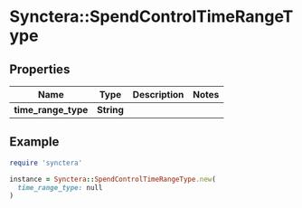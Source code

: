 # Synctera::SpendControlTimeRangeType

## Properties

| Name | Type | Description | Notes |
| ---- | ---- | ----------- | ----- |
| **time_range_type** | **String** |  |  |

## Example

```ruby
require 'synctera'

instance = Synctera::SpendControlTimeRangeType.new(
  time_range_type: null
)
```

